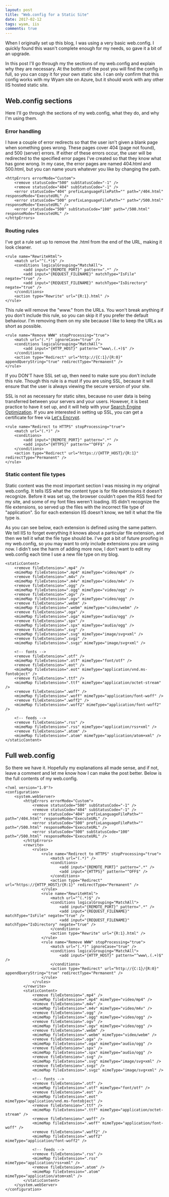 ```yaml
---
layout: post
title: "Web.config for a Static Site"
date: 2017-02-12
tags: wyam, iis
comments: true
---
```


When I originally set up this blog, I was using a very basic web.config.
I quickly found this wasn't complete enough for my needs, so gave it a bit of an upgrade.

In this post I'll go through my the sections of my web.config and explain why they are necessary.
At the bottom of the post you will find the config in full, so you can copy it for your own static site.
I can only confirm that this config works with my Wyam site on Azure, but it should work with any other IIS hosted static site.

## Web.config sections
Here I'll go through the sections of my web.config, what they do, and why I'm using them.

### Error handling
I have a couple of error redirects so that the user isn't given a blank page when something goes wrong.
These pages cover 404 (page not found), and 500 (server) errors.
If either of these errors occur, the user will be redirected to the specified error pages I've created so that they know what has gone wrong.
In my case, the error pages are named 404.html and 500.html, but you can name yours whatever you like by changing the path.
```
<httpErrors errorMode="Custom">
    <remove statusCode="500" subStatusCode="-1" />
    <remove statusCode="404" subStatusCode="-1" />
    <error statusCode="404" prefixLanguageFilePath="" path="/404.html" responseMode="ExecuteURL" />
    <error statusCode="500" prefixLanguageFilePath="" path="/500.html" responseMode="ExecuteURL" />
    <error statusCode="500" subStatusCode="100" path="/500.html" responseMode="ExecuteURL" />
</httpErrors>
```

### Routing rules
I've got a rule set up to remove the .html from the end of the URL, making it look cleaner.
```
<rule name="RewriteHtml">
    <match url="^(.*)$" />
    <conditions logicalGrouping="MatchAll">
        <add input="{REMOTE_PORT}" pattern=".*" />
        <add input="{REQUEST_FILENAME}" matchType="IsFile" negate="true" />
        <add input="{REQUEST_FILENAME}" matchType="IsDirectory" negate="true" />
    </conditions>
    <action type="Rewrite" url="{R:1}.html" />
</rule>
```

This rule will remove the "www." from the URLs.
You won't break anything if you don't include this rule, so you can skip it if you prefer the default behaviour. 
I'm removing them on my site because I like to keep the URLs as short as possible.
```
<rule name="Remove WWW" stopProcessing="true">
    <match url="(.*)" ignoreCase="true" />
    <conditions logicalGrouping="MatchAll">
        <add input="{HTTP_HOST}" pattern="^www\.(.+)$" />
    </conditions>
    <action type="Redirect" url="http://{C:1}/{R:0}" appendQueryString="true" redirectType="Permanent" />
</rule>
```

If you DON'T have SSL set up, then need to make sure you don't include this rule.
Though this rule is a must if you are using SSL, because it will ensure that the user is always viewing the secure version of your site.

SSL is not as necessary for static sites, because no user data is being transferred between your servers and your users. 
However, it is best practice to have it set up, and it will help with your [Search Engine Optimization](https://en.wikipedia.org/wiki/Search_engine_optimization).
If you are interested in setting up SSL, you can get a certificate for free via [Let's Encrypt](https://letsencrypt.org/).
```
<rule name="Redirect to HTTPS" stopProcessing="true">
    <match url="(.*)" />
    <conditions>
        <add input="{REMOTE_PORT}" pattern=".*" />
        <add input="{HTTPS}" pattern="^OFF$" />
    </conditions>
    <action type="Redirect" url="https://{HTTP_HOST}/{R:1}" redirectType="Permanent" />
</rule>
```

### Static content file types
Static content was the most important section I was missing in my original web.config.
It tells ISS what the content type is for file extensions it doesn't recognize.
Before it was set up, the browser couldn't open the RSS feed for my site, and some of my font files weren't loading.
IIS didn't recognize the file extensions, so served up the files with the incorrect file type of "application".
So for each extension IIS doesn't know, we tell it what the file type is.

As you can see below, each extension is defined using the same pattern.
We tell IIS to forget everything it knows about a particular file extension, and then we tell it what the file type should be.
I've got a bit of future proofing in my web.config, so you may want to only include extensions you are using now.
I didn't see the harm of adding more now, I don't want to edit my web.config each time I use a new file type on my blog.
```
<staticContent>
    <remove fileExtension=".mp4" />
    <mimeMap fileExtension=".mp4" mimeType="video/mp4" />
    <remove fileExtension=".m4v" />
    <mimeMap fileExtension=".m4v" mimeType="video/m4v" />
    <remove fileExtension=".ogg" />
    <mimeMap fileExtension=".ogg" mimeType="video/ogg" />
    <remove fileExtension=".ogv" />
    <mimeMap fileExtension=".ogv" mimeType="video/ogg" />
    <remove fileExtension=".webm" />
    <mimeMap fileExtension=".webm" mimeType="video/webm" />
    <remove fileExtension=".oga" />
    <mimeMap fileExtension=".oga" mimeType="audio/ogg" />
    <remove fileExtension=".spx" />
    <mimeMap fileExtension=".spx" mimeType="audio/ogg" />
    <remove fileExtension=".svg" />
    <mimeMap fileExtension=".svg" mimeType="image/svg+xml" />
    <remove fileExtension=".svgz" />
    <mimeMap fileExtension=".svgz" mimeType="image/svg+xml" />

    <!-- fonts -->
    <remove fileExtension=".otf" />
    <mimeMap fileExtension=".otf" mimeType="font/otf" />
    <remove fileExtension=".eot" />
    <mimeMap fileExtension=".eot" mimeType="application/vnd.ms-fontobject" />
    <remove fileExtension=".ttf" />
    <mimeMap fileExtension=".ttf" mimeType="application/octet-stream" />
    <remove fileExtension=".woff" />
    <mimeMap fileExtension=".woff" mimeType="application/font-woff" />
    <remove fileExtension=".woff2" />
    <mimeMap fileExtension=".woff2" mimeType="application/font-woff2" />

    <!-- feeds -->
    <remove fileExtension=".rss" />
    <mimeMap fileExtension=".rss" mimeType="application/rss+xml" />
    <remove fileExtension=".atom" />
    <mimeMap fileExtension=".atom" mimeType="application/atom+xml" />
</staticContent>
```
## Full web.config
So there we have it. Hopefully my explanations all made sense, and if not, leave a comment and let me know how I can make the post better.
Below is the full contents of my web.config.

```
<?xml version="1.0"?>
<configuration>
    <system.webServer>
        <httpErrors errorMode="Custom">
            <remove statusCode="500" subStatusCode="-1" />
            <remove statusCode="404" subStatusCode="-1" />
            <error statusCode="404" prefixLanguageFilePath="" path="/404.html" responseMode="ExecuteURL" />
            <error statusCode="500" prefixLanguageFilePath="" path="/500.html" responseMode="ExecuteURL" />
            <error statusCode="500" subStatusCode="100" path="/500.html" responseMode="ExecuteURL" />
        </httpErrors>
        <rewrite>
            <rules>
                <rule name="Redirect to HTTPS" stopProcessing="true">
                    <match url="(.*)" />
                    <conditions>
                        <add input="{REMOTE_PORT}" pattern=".*" />
                        <add input="{HTTPS}" pattern="^OFF$" />
                    </conditions>
                    <action type="Redirect" url="https://{HTTP_HOST}/{R:1}" redirectType="Permanent" />
                </rule>
                <rule name="RewriteHtml">
                    <match url="^(.*)$" />
                    <conditions logicalGrouping="MatchAll">
                        <add input="{REMOTE_PORT}" pattern=".*" />
                        <add input="{REQUEST_FILENAME}" matchType="IsFile" negate="true" />
                        <add input="{REQUEST_FILENAME}" matchType="IsDirectory" negate="true" />
                    </conditions>
                    <action type="Rewrite" url="{R:1}.html" />
                </rule>
                <rule name="Remove WWW" stopProcessing="true">
                    <match url="(.*)" ignoreCase="true" />
                    <conditions logicalGrouping="MatchAll">
                        <add input="{HTTP_HOST}" pattern="^www\.(.+)$" />
                    </conditions>
                    <action type="Redirect" url="http://{C:1}/{R:0}" appendQueryString="true" redirectType="Permanent" />
                </rule>
            </rules>
        </rewrite>
        <staticContent>
            <remove fileExtension=".mp4" />
            <mimeMap fileExtension=".mp4" mimeType="video/mp4" />
            <remove fileExtension=".m4v" />
            <mimeMap fileExtension=".m4v" mimeType="video/m4v" />
            <remove fileExtension=".ogg" />
            <mimeMap fileExtension=".ogg" mimeType="video/ogg" />
            <remove fileExtension=".ogv" />
            <mimeMap fileExtension=".ogv" mimeType="video/ogg" />
            <remove fileExtension=".webm" />
            <mimeMap fileExtension=".webm" mimeType="video/webm" />
            <remove fileExtension=".oga" />
            <mimeMap fileExtension=".oga" mimeType="audio/ogg" />
            <remove fileExtension=".spx" />
            <mimeMap fileExtension=".spx" mimeType="audio/ogg" />
            <remove fileExtension=".svg" />
            <mimeMap fileExtension=".svg" mimeType="image/svg+xml" />
            <remove fileExtension=".svgz" />
            <mimeMap fileExtension=".svgz" mimeType="image/svg+xml" />

            <!-- fonts -->
            <remove fileExtension=".otf" />
            <mimeMap fileExtension=".otf" mimeType="font/otf" />
            <remove fileExtension=".eot" />
            <mimeMap fileExtension=".eot" mimeType="application/vnd.ms-fontobject" />
            <remove fileExtension=".ttf" />
            <mimeMap fileExtension=".ttf" mimeType="application/octet-stream" />
            <remove fileExtension=".woff" />
            <mimeMap fileExtension=".woff" mimeType="application/font-woff" />
            <remove fileExtension=".woff2" />
            <mimeMap fileExtension=".woff2" mimeType="application/font-woff2" />

            <!-- feeds -->
            <remove fileExtension=".rss" />
            <mimeMap fileExtension=".rss" mimeType="application/rss+xml" />
            <remove fileExtension=".atom" />
            <mimeMap fileExtension=".atom" mimeType="application/atom+xml" />
        </staticContent>
    </system.webServer>
</configuration>
```